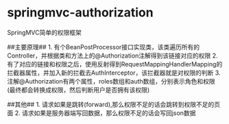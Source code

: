 springmvc-authorization
=======================

SpringMVC简单的权限框架

##主要原理##
    1. 有个BeanPostProcessor接口实现类，该类遍历所有的Controller，并根据类和方法上的@Authorization注解得到该链接对应的权限
    2. 有了对应的链接和权限之后，使用反射得到RequestMappingHandlerMapping的拦截器属性，并加入新的拦截去AuthInterceptor，该拦截器就是对权限的判断
    3. 注解@Authorization有两个属性，roles数组和auth数组，分别表示角色和权限(最终都会转换成权限，然后判断用户是否拥有该权限)

##其他##
    1. 请求如果是跳转(forward),那么权限不足的话会跳转到权限不足的页面
    2. 请求如果是服务器端写回数据，那么权限不足的话会写回json数据
